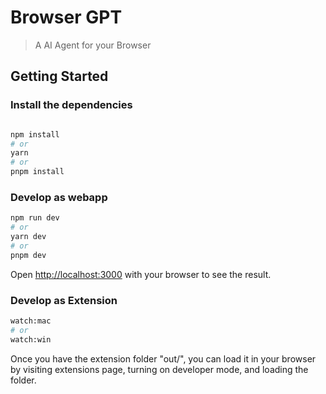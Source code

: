 # Browser GPT

> A AI Agent for your Browser

## Getting Started

### Install the dependencies

```bash

npm install
# or
yarn
# or
pnpm install
```

### Develop as webapp

```bash
npm run dev
# or
yarn dev
# or
pnpm dev
```

Open [http://localhost:3000](http://localhost:3000) with your browser to see the result.

### Develop as Extension

```bash
watch:mac
# or
watch:win
```

Once you have the extension folder "out/", you can load it in your browser
by visiting extensions page, turning on developer mode, and loading the folder.